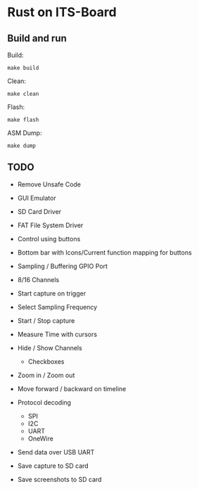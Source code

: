 # Rust on ITS-Board

## Build and run

Build:

`make build`

Clean:

`make clean`

Flash:

`make flash`

ASM Dump:

`make dump`

## TODO

- Remove Unsafe Code
- GUI Emulator
- SD Card Driver
- FAT File System Driver
- Control using buttons
- Bottom bar with Icons/Current function mapping for buttons
- Sampling / Buffering GPIO Port
- 8/16 Channels
- Start capture on trigger
- Select Sampling Frequency
- Start / Stop capture
- Measure Time with cursors

- Hide / Show Channels
	- Checkboxes

- Zoom in / Zoom out
- Move forward / backward on timeline

- Protocol decoding
	- SPI
	- I2C
	- UART
	- OneWire

- Send data over USB UART
- Save capture to SD card
- Save screenshots to SD card
